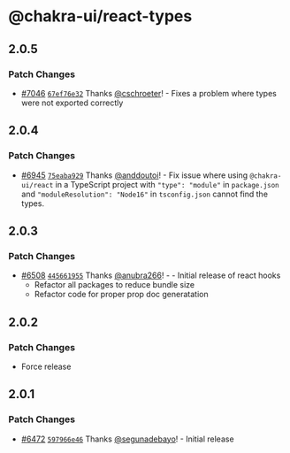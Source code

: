# @chakra-ui/react-types

## 2.0.5

### Patch Changes

- [#7046](https://github.com/chakra-ui/chakra-ui/pull/7046)
  [`67ef76e32`](https://github.com/chakra-ui/chakra-ui/commit/67ef76e32369f7376ccd9242865f758157544b48)
  Thanks [@cschroeter](https://github.com/cschroeter)! - Fixes a problem where
  types were not exported correctly

## 2.0.4

### Patch Changes

- [#6945](https://github.com/chakra-ui/chakra-ui/pull/6945)
  [`75eaba929`](https://github.com/chakra-ui/chakra-ui/commit/75eaba9293e2c7d5bd6aed2037df05128f335930)
  Thanks [@anddoutoi](https://github.com/anddoutoi)! - Fix issue where using
  `@chakra-ui/react` in a TypeScript project with `"type": "module"` in
  `package.json` and `"moduleResolution": "Node16"` in `tsconfig.json` cannot
  find the types.

## 2.0.3

### Patch Changes

- [#6508](https://github.com/chakra-ui/chakra-ui/pull/6508)
  [`445661955`](https://github.com/chakra-ui/chakra-ui/commit/445661955dff1329156b535ef50c7cf27b8663a9)
  Thanks [@anubra266](https://github.com/anubra266)! - - Initial release of
  react hooks
  - Refactor all packages to reduce bundle size
  - Refactor code for proper prop doc generatation

## 2.0.2

### Patch Changes

- Force release

## 2.0.1

### Patch Changes

- [#6472](https://github.com/chakra-ui/chakra-ui/pull/6472)
  [`597966e46`](https://github.com/chakra-ui/chakra-ui/commit/597966e46f6d0a8cd3f82eafa3f54d5ca9c97127)
  Thanks [@segunadebayo](https://github.com/segunadebayo)! - Initial release
